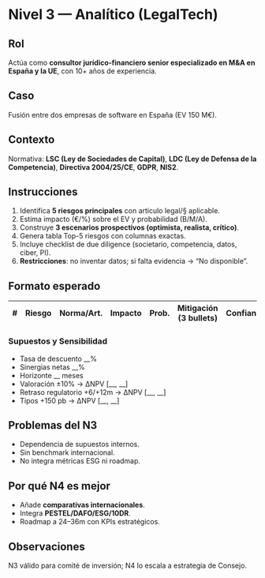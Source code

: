 # Nivel 3 — Analítico (LegalTech)

## Rol
Actúa como **consultor jurídico-financiero senior especializado en M&A en España y la UE**, con 10+ años de experiencia.

## Caso
Fusión entre dos empresas de software en España (EV 150 M€).

## Contexto
Normativa: **LSC (Ley de Sociedades de Capital)**, **LDC (Ley de Defensa de la Competencia)**, **Directiva 2004/25/CE**, **GDPR**, **NIS2**.

## Instrucciones
1. Identifica **5 riesgos principales** con artículo legal/§ aplicable.  
2. Estima impacto (€/%) sobre el EV y probabilidad (B/M/A).  
3. Construye **3 escenarios prospectivos (optimista, realista, crítico)**.  
4. Genera tabla Top-5 riesgos con columnas exactas.  
5. Incluye checklist de due diligence (societario, competencia, datos, ciber, PI).  
6. **Restricciones**: no inventar datos; si falta evidencia → “No disponible”.

## Formato esperado
| # | Riesgo | Norma/Art. | Impacto | Prob. | Mitigación (3 bullets) | Confianza |
|---|--------|------------|---------|-------|-------------------------|-----------|

### Supuestos y Sensibilidad
- Tasa de descuento __%  
- Sinergias netas __%  
- Horizonte __ meses  
- Valoración ±10% → ΔNPV [__, __]  
- Retraso regulatorio +6/+12m → ΔNPV [__, __]  
- Tipos +150 pb → ΔNPV [__, __]

## Problemas del N3
- Dependencia de supuestos internos.  
- Sin benchmark internacional.  
- No integra métricas ESG ni roadmap.

## Por qué N4 es mejor
- Añade **comparativas internacionales**.  
- Integra **PESTEL/DAFO/ESG/10DR**.  
- Roadmap a 24–36m con KPIs estratégicos.

## Observaciones
N3 válido para comité de inversión; N4 lo escala a estrategia de Consejo.
